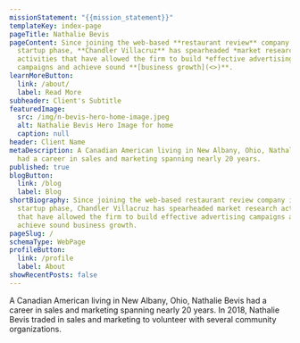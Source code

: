 ```yaml
---
missionStatement: "{{mission_statement}}"
templateKey: index-page
pageTitle: Nathalie Bevis
pageContent: Since joining the web-based **restaurant review** company in its
  startup phase, **Chandler Villacruz** has spearheaded *market research*
  activities that have allowed the firm to build *effective advertising*
  campaigns and achieve sound **[business growth](<>)**.
learnMoreButton:
  link: /about/
  label: Read More
subheader: Client's Subtitle
featuredImage:
  src: /img/n-bevis-hero-home-image.jpeg
  alt: Nathalie Bevis Hero Image for home
  caption: null
header: Client Name
metaDescription: A Canadian American living in New Albany, Ohio, Nathalie Bevis
  had a career in sales and marketing spanning nearly 20 years.
published: true
blogButton:
  link: /blog
  label: Blog
shortBiography: Since joining the web-based restaurant review company in its
  startup phase, Chandler Villacruz has spearheaded market research activities
  that have allowed the firm to build effective advertising campaigns and
  achieve sound business growth.
pageSlug: /
schemaType: WebPage
profileButton:
  link: /profile
  label: About
showRecentPosts: false
---
```

A Canadian American living in New Albany, Ohio, Nathalie Bevis had a career in sales and marketing spanning nearly 20 years. In 2018, Nathalie Bevis traded in sales and marketing to volunteer with several community organizations.